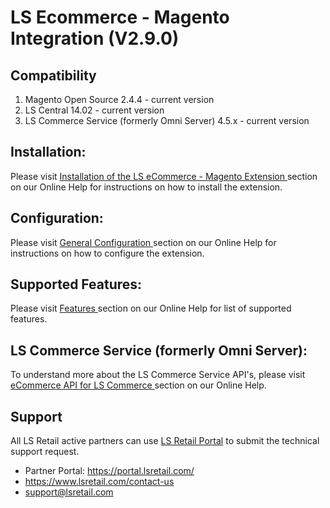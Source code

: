 # LS Ecommerce - Magento Integration (V2.9.0)
## Compatibility

1. Magento Open Source 2.4.4 - current version
2. LS Central 14.02 - current version
3. LS Commerce Service (formerly Omni Server) 4.5.x - current version

## Installation:

Please visit [ Installation of the LS eCommerce - Magento Extension ](https://help.lscentral.lsretail.com/Content/LS-Retail/LS-eCommerce/LS-eCommerce-Magento/Technical-Manual/Installation-Of-Extension.htm "Installation of the LS eCommerce - Magento Extension") section on our Online Help for instructions on how to install the extension.

## Configuration:

Please visit [ General Configuration ](https://help.lscentral.lsretail.com/Content/LS-Retail/LS-eCommerce/LS-eCommerce-Magento/Technical-Manual/General-Configuration-Retail.htm "LS eCommerce - Magento Configuration") section on our Online Help for instructions on how to configure the extension.

## Supported Features:

Please visit [ Features ](https://help.lscentral.lsretail.com/Content/LS-Retail/LS-eCommerce/LS-eCommerce-Magento/Features/Introduction.htm "LS eCommerce - Magento - Supported Features") section on our Online Help for list of supported features.

## LS Commerce Service (formerly Omni Server):

To understand more about the LS Commerce Service API's, please visit [ eCommerce API for LS Commerce ](https://help.lscentral.lsretail.com/Content/LS-Retail/LS-eCommerce/LS-eCommerce-APIs/Unified-Commerce-Inferface/Introduction.htm "eCommerce API for LS Commerce") section on our Online Help.

## Support
All LS Retail active partners can use [ LS Retail Portal](https://portal.lsretail.com/ "LS Retail Partner & Customer Portal") to submit the technical support request.

- Partner Portal: https://portal.lsretail.com/
- https://www.lsretail.com/contact-us
- support@lsretail.com
